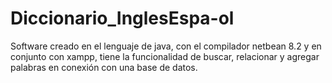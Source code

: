 # Diccionario_InglesEspa-ol
Software creado en el lenguaje de java, con el compilador netbean 8.2 y en conjunto con xampp, tiene la funcionalidad 
de buscar, relacionar y agregar palabras en conexión con una base de datos. 

